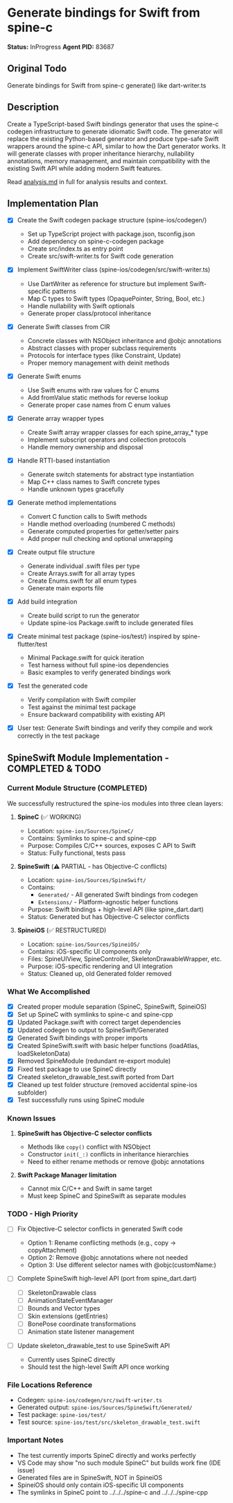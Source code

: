 # Generate bindings for Swift from spine-c
**Status:** InProgress
**Agent PID:** 83687

## Original Todo
Generate bindings for Swift from spine-c generate() like dart-writer.ts

## Description
Create a TypeScript-based Swift bindings generator that uses the spine-c codegen infrastructure to generate idiomatic Swift code. The generator will replace the existing Python-based generator and produce type-safe Swift wrappers around the spine-c API, similar to how the Dart generator works. It will generate classes with proper inheritance hierarchy, nullability annotations, memory management, and maintain compatibility with the existing Swift API while adding modern Swift features.

Read [analysis.md](./analysis.md) in full for analysis results and context.

## Implementation Plan
- [x] Create the Swift codegen package structure (spine-ios/codegen/)
   - Set up TypeScript project with package.json, tsconfig.json
   - Add dependency on spine-c-codegen package
   - Create src/index.ts as entry point
   - Create src/swift-writer.ts for Swift code generation

- [x] Implement SwiftWriter class (spine-ios/codegen/src/swift-writer.ts)
   - Use DartWriter as reference for structure but implement Swift-specific patterns
   - Map C types to Swift types (OpaquePointer, String, Bool, etc.)
   - Handle nullability with Swift optionals
   - Generate proper class/protocol inheritance

- [x] Generate Swift classes from CIR
   - Concrete classes with NSObject inheritance and @objc annotations
   - Abstract classes with proper subclass requirements
   - Protocols for interface types (like Constraint, Update)
   - Proper memory management with deinit methods

- [x] Generate Swift enums
   - Use Swift enums with raw values for C enums
   - Add fromValue static methods for reverse lookup
   - Generate proper case names from C enum values

- [x] Generate array wrapper types
   - Create Swift array wrapper classes for each spine_array_* type
   - Implement subscript operators and collection protocols
   - Handle memory ownership and disposal

- [x] Handle RTTI-based instantiation
   - Generate switch statements for abstract type instantiation
   - Map C++ class names to Swift concrete types
   - Handle unknown types gracefully

- [x] Generate method implementations
   - Convert C function calls to Swift methods
   - Handle method overloading (numbered C methods)
   - Generate computed properties for getter/setter pairs
   - Add proper null checking and optional unwrapping

- [x] Create output file structure
   - Generate individual .swift files per type
   - Create Arrays.swift for all array types
   - Create Enums.swift for all enum types
   - Generate main exports file

- [x] Add build integration
   - Create build script to run the generator
   - Update spine-ios Package.swift to include generated files

- [x] Create minimal test package (spine-ios/test/) inspired by spine-flutter/test
   - Minimal Package.swift for quick iteration
   - Test harness without full spine-ios dependencies
   - Basic examples to verify generated bindings work

- [x] Test the generated code
   - Verify compilation with Swift compiler
   - Test against the minimal test package
   - Ensure backward compatibility with existing API

- [x] User test: Generate Swift bindings and verify they compile and work correctly in the test package

## SpineSwift Module Implementation - COMPLETED & TODO

### Current Module Structure (COMPLETED)
We successfully restructured the spine-ios modules into three clean layers:

1. **SpineC** (✅ WORKING)
   - Location: `spine-ios/Sources/SpineC/`
   - Contains: Symlinks to spine-c and spine-cpp
   - Purpose: Compiles C/C++ sources, exposes C API to Swift
   - Status: Fully functional, tests pass

2. **SpineSwift** (⚠️ PARTIAL - has Objective-C conflicts)
   - Location: `spine-ios/Sources/SpineSwift/`
   - Contains:
     - `Generated/` - All generated Swift bindings from codegen
     - `Extensions/` - Platform-agnostic helper functions
   - Purpose: Swift bindings + high-level API (like spine_dart.dart)
   - Status: Generated but has Objective-C selector conflicts

3. **SpineiOS** (✅ RESTRUCTURED)
   - Location: `spine-ios/Sources/SpineiOS/`
   - Contains: iOS-specific UI components only
   - Files: SpineUIView, SpineController, SkeletonDrawableWrapper, etc.
   - Purpose: iOS-specific rendering and UI integration
   - Status: Cleaned up, old Generated folder removed

### What We Accomplished
- [x] Created proper module separation (SpineC, SpineSwift, SpineiOS)
- [x] Set up SpineC with symlinks to spine-c and spine-cpp
- [x] Updated Package.swift with correct target dependencies
- [x] Updated codegen to output to SpineSwift/Generated
- [x] Generated Swift bindings with proper imports
- [x] Created SpineSwift.swift with basic helper functions (loadAtlas, loadSkeletonData)
- [x] Removed SpineModule (redundant re-export module)
- [x] Fixed test package to use SpineC directly
- [x] Created skeleton_drawable_test.swift ported from Dart
- [x] Cleaned up test folder structure (removed accidental spine-ios subfolder)
- [x] Test successfully runs using SpineC module

### Known Issues
1. **SpineSwift has Objective-C selector conflicts**
   - Methods like `copy()` conflict with NSObject
   - Constructor `init(_:)` conflicts in inheritance hierarchies
   - Need to either rename methods or remove @objc annotations

2. **Swift Package Manager limitation**
   - Cannot mix C/C++ and Swift in same target
   - Must keep SpineC and SpineSwift as separate modules

### TODO - High Priority
- [ ] Fix Objective-C selector conflicts in generated Swift code
   - Option 1: Rename conflicting methods (e.g., copy -> copyAttachment)
   - Option 2: Remove @objc annotations where not needed
   - Option 3: Use different selector names with @objc(customName:)

- [ ] Complete SpineSwift high-level API (port from spine_dart.dart)
   - [ ] SkeletonDrawable class
   - [ ] AnimationStateEventManager
   - [ ] Bounds and Vector types
   - [ ] Skin extensions (getEntries)
   - [ ] BonePose coordinate transformations
   - [ ] Animation state listener management

- [ ] Update skeleton_drawable_test to use SpineSwift API
   - Currently uses SpineC directly
   - Should test the high-level Swift API once working

### File Locations Reference
- Codegen: `spine-ios/codegen/src/swift-writer.ts`
- Generated output: `spine-ios/Sources/SpineSwift/Generated/`
- Test package: `spine-ios/test/`
- Test source: `spine-ios/test/src/skeleton_drawable_test.swift`

### Important Notes
- The test currently imports SpineC directly and works perfectly
- VS Code may show "no such module SpineC" but builds work fine (IDE issue)
- Generated files are in SpineSwift, NOT in SpineiOS
- SpineiOS should only contain iOS-specific UI components
- The symlinks in SpineC point to ../../../spine-c and ../../../spine-cpp